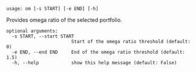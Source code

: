 ```
usage: om [-s START] [-e END] [-h]
```

Provides omega ratio of the selected portfolio.

```
optional arguments:
  -s START, --start START
                        Start of the omega ratio threshold (default: 0)
  -e END, --end END     End of the omega ratio threshold (default: 1.5)
  -h, --help            show this help message (default: False)
```
